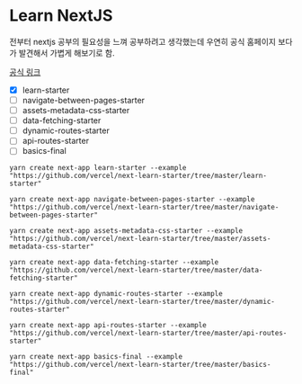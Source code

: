 # Learn NextJS

전부터 nextjs 공부의 필요성을 느껴 공부하려고 생각했는데 우연히 공식 홈페이지 보다가 발견해서 가볍게 해보기로 함. 

[공식 링크](https://nextjs.org/learn/basics/create-nextjs-app)


* [x] learn-starter
* [ ] navigate-between-pages-starter
* [ ] assets-metadata-css-starter
* [ ] data-fetching-starter
* [ ] dynamic-routes-starter
* [ ] api-routes-starter
* [ ] basics-final

```
yarn create next-app learn-starter --example "https://github.com/vercel/next-learn-starter/tree/master/learn-starter"
```

```
yarn create next-app navigate-between-pages-starter --example "https://github.com/vercel/next-learn-starter/tree/master/navigate-between-pages-starter"
```

```
yarn create next-app assets-metadata-css-starter --example "https://github.com/vercel/next-learn-starter/tree/master/assets-metadata-css-starter"
```

```
yarn create next-app data-fetching-starter --example "https://github.com/vercel/next-learn-starter/tree/master/data-fetching-starter"
```

```
yarn create next-app dynamic-routes-starter --example "https://github.com/vercel/next-learn-starter/tree/master/dynamic-routes-starter"
```

```
yarn create next-app api-routes-starter --example "https://github.com/vercel/next-learn-starter/tree/master/api-routes-starter"
```

```
yarn create next-app basics-final --example "https://github.com/vercel/next-learn-starter/tree/master/basics-final"
```
